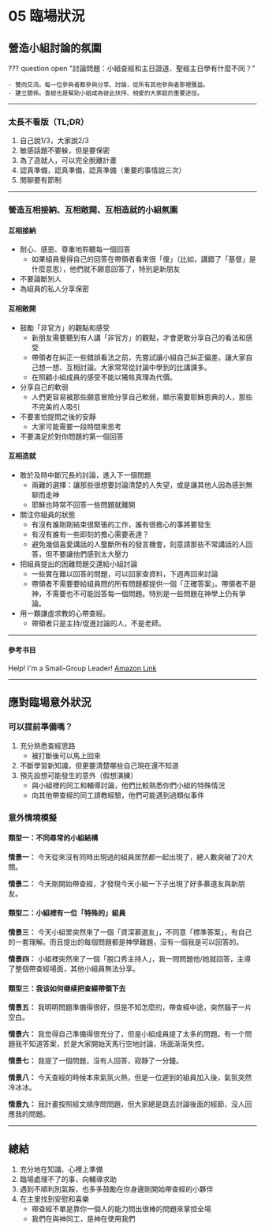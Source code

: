 # 05 臨場狀況

## 營造小組討論的氛圍

??? question open "討論問題：小組查經和主日證道、聖經主日學有什麼不同？"

    - 雙向交流。每一位參與者都參與分享、討論，從所有其他參與者那裡獲益。
    - 建立關係。查經也是幫助小組成為彼此扶持、相愛的大家庭的重要途徑。

-----

### 太長不看版（TL;DR）

1. 自己說1/3，大家說2/3
2. 敏感話題不要躲，但是要保密
3. 為了造就人，可以完全脫離計畫
4. 認真準備，認真準備，認真準備（重要的事情說三次）
5. 閒聊要有節制

-----

### 營造互相接納、互相敞開、互相造就的小組氛圍

#### 互相接納

- 耐心、感恩、尊重地聆聽每一個回答
    - 如果組員覺得自己的回答在帶領者看來很「傻」（比如，講錯了「基督」是什麼意思），他們就不願意回答了，特別是新朋友
- 不要論斷別人
- 為組員的私人分享保密

#### 互相敞開

- 鼓勵「非官方」的觀點和感受
    - 新朋友需要聽到有人講「非官方」的觀點，才會更敢分享自己的看法和感受
    - 帶領者在糾正一些錯誤看法之前，先嘗試讓小組自己糾正偏差。讓大家自己想一想、互相討論。大家常常從討論中學到的比講課多。
    - 在照顧小組成員的感受不能以犧牲真理為代價。
- 分享自己的軟弱
    - 人們更容易被那些願意冒險分享自己軟弱，顯示需要耶穌恩典的人，那些不完美的人吸引
- 不要害怕提問之後的安靜
    - 大家可能需要一段時間來思考
- 不要滿足於對你問題的第一個回答

#### 互相造就

- 敢於及時中斷冗長的討論，進入下一個問題
    - 兩難的選擇：讓那些很想要討論清楚的人失望，或是讓其他人因為感到無聊而走神
    - 耶穌也時常不回答一些問題就離開
- 關注你組員的狀態
    - 有沒有誰剛剛結束很緊張的工作，誰有很擔心的事將要發生
    - 有沒有誰有一些即刻的擔心需要表達？
    - 避免幾個喜愛講話的人壟斷所有的發言機會，刻意請那些不常講話的人回答，但不要讓他們感到太大壓力
- 把組員提出的困難問題交還給小組討論
    - 一些實在難以回答的問題，可以回家查資料，下週再回來討論
    - 帶領者不需要要給組員問的所有問題都提供一個「正確答案」。帶領者不是神，不需要也不可能回答每一個問題。特別是一些問題在神學上仍有爭論。
- 用一顆謙虛求教的心帶查經。
    - 帶領者只是主持/促進討論的人，不是老師。

-----

#### 參考书目

Help! I'm a Small-Group Leader! [Amazon Link](https://www.amazon.com/dp/B003JH835A/ref=dp-kindle-redirect?_encoding=UTF8&btkr=1)

-----

## 應對臨場意外狀況

### 可以提前準備嗎？

1. 充分熟悉查經思路
    - 被打斷後可以馬上回來
2. 不斷學習新知識，但更要清楚哪些自己現在還不知道
3. 預先設想可能發生的意外（假想演練）
    - 與小組裡的同工和輔導討論，他們比較熟悉你們小組的特殊情況
    - 向其他帶查經的同工請教經驗，他們可能遇到過類似事件

### 意外情境模擬

#### 類型一：不同尋常的小組結構

**情景一：**
今天從來沒有同時出現過的組員居然都一起出現了，總人數突破了20大關。

**情景二：**
今天剛開始帶查經，才發現今天小組一下子出現了好多慕道友與新朋友。

#### 類型二：小組裡有一位「特殊的」組員

**情景三：**
今天小組里突然來了一個「資深慕道友」，不同意「標準答案」，有自己的一套理解。而且提出的每個問題都是神學難題，沒有一個我是可以回答的。

**情景四：**
小組裡突然來了一個「脫口秀主持人」，我一問問題他/她就回答，主導了整個帶查經場面，其他小組員無法分享。

#### 類型三：我该如何继续把查經帶領下去

**情景五：**
我明明問題準備得很好，但是不知怎麼的，帶查經中途，突然腦子一片空白。

**情景六：**
我觉得自己準備得很充分了，但是小組成員提了太多的問題。有一个問題我不知道答案，於是大家開始天馬行空地討論，场面渐渐失控。

**情景七：**
我提了一個問題，沒有人回答，寂靜了一分鐘。

**情景八：**
今天查經的時候本來氣氛火熱，但是一位遲到的組員加入後，氣氛突然冷冰冰。

**情景九：**
我計畫按照經文順序問問題，但大家總是跳去討論後面的經節，沒人回應我的問題。

-----

## 總結

1. 充分地在知識、心裡上準備
2. 臨場處理不了的事，向輔導求助
3. 遇到不順利別氣餒，也多多鼓勵在你身邊剛開始帶查經的小夥伴
4. 在主里找到安慰和喜樂
    - 帶查經不單是靠你一個人的能力問出很棒的問題來掌控全場
    - 我們在與神同工，是神在使用我們
